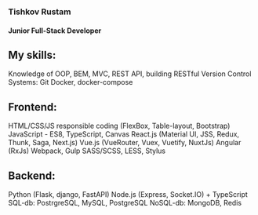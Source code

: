 ### Tishkov Rustam
#### Junior Full-Stack Developer


My skills:
---
  Knowledge of OOP, BEM, MVC, REST API, building RESTful
  Version Control Systems: Git
  Docker, docker-compose
  
Frontend:
---
  HTML/CSS/JS responsible coding (FlexBox, Table-layout, Bootstrap)
  JavaScript - ES8, TypeScript, Canvas
  React.js (Material UI, JSS, Redux, Thunk, Saga, Next.js)
  Vue.js (VueRouter, Vuex, Vuetify, NuxtJs)
  Angular (RxJs)
  Webpack, Gulp
  SASS/SCSS, LESS, Stylus
 
Backend:
---
  Python (Flask, django, FastAPI)
  Node.js (Express, Socket.IO) + TypeScript
  SQL-db: PostrgreSQL, MySQL, PostgreSQL
  NoSQL-db: MongoDB, Redis
